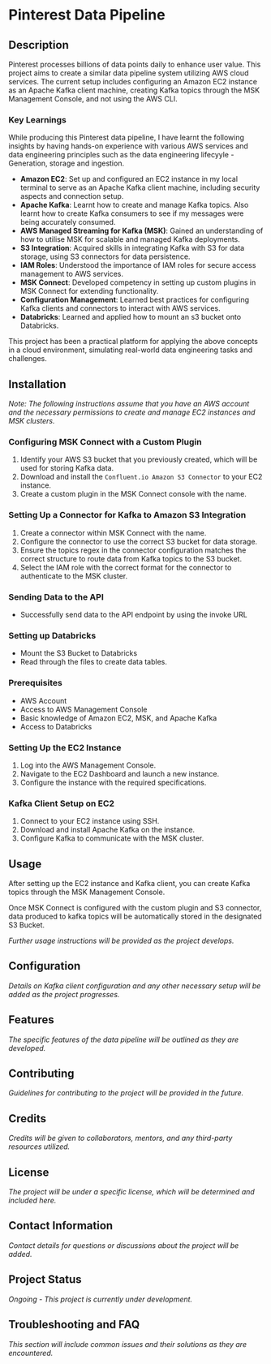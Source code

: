 # Pinterest Data Pipeline

## Description
Pinterest processes billions of data points daily to enhance user value. This project aims to create a similar data pipeline system utilizing AWS cloud services. The current setup includes configuring an Amazon EC2 instance as an Apache Kafka client machine, creating Kafka topics through the MSK Management Console, and not using the AWS CLI.

### Key Learnings

While producing this Pinterest data pipeline, I have learnt the following insights by having hands-on experience with various AWS services and data engineering principles such as the data engineering lifecyyle - Generation, storage and ingestion.
- **Amazon EC2**: Set up and configured an EC2 instance in my local terminal to serve as an Apache Kafka client machine, including security aspects and connection setup.
- **Apache Kafka**: Learnt how to create and manage Kafka topics. Also learnt how to create Kafka consumers to see if my messages were being accurately consumed.
- **AWS Managed Streaming for Kafka (MSK)**: Gained an understanding of how to utilise MSK for scalable and managed Kafka deployments.
- **S3 Integration**: Acquired skills in integrating Kafka with S3 for data storage, using S3 connectors for data persistence.
- **IAM Roles**: Understood the importance of IAM roles for secure access management to AWS services.
- **MSK Connect**: Developed competency in setting up custom plugins in MSK Connect for extending functionality.
- **Configuration Management**: Learned best practices for configuring Kafka clients and connectors to interact with AWS services.
- **Databricks**: Learned and applied how to mount an s3 bucket onto Databricks.

This project has been a practical platform for applying the above concepts in a cloud environment, simulating real-world data engineering tasks and challenges.


## Installation
*Note: The following instructions assume that you have an AWS account and the necessary permissions to create and manage EC2 instances and MSK clusters.*

### Configuring MSK Connect with a Custom Plugin
1. Identify your AWS S3 bucket that you previously created, which will be used for storing Kafka data.
2. Download and install the `Confluent.io Amazon S3 Connector` to your EC2 instance.
3. Create a custom plugin in the MSK Connect console with the name.

### Setting Up a Connector for Kafka to Amazon S3 Integration
1. Create a connector within MSK Connect with the name.
2. Configure the connector to use the correct S3 bucket for data storage.
3. Ensure the topics regex in the connector configuration matches the correct structure to route data from Kafka topics to the S3 bucket.
4. Select the IAM role with the correct format for the connector to authenticate to the MSK cluster.

### Sending Data to the API
- Successfully send data to the API endpoint by using the invoke URL 


### Setting up Databricks
- Mount the S3 Bucket to Databricks
- Read through the files to create data tables.



### Prerequisites
- AWS Account
- Access to AWS Management Console
- Basic knowledge of Amazon EC2, MSK, and Apache Kafka
- Access to Databricks 

### Setting Up the EC2 Instance
1. Log into the AWS Management Console.
2. Navigate to the EC2 Dashboard and launch a new instance.
3. Configure the instance with the required specifications.

### Kafka Client Setup on EC2
1. Connect to your EC2 instance using SSH.
2. Download and install Apache Kafka on the instance.
3. Configure Kafka to communicate with the MSK cluster.

## Usage
After setting up the EC2 instance and Kafka client, you can create Kafka topics through the MSK Management Console.

Once MSK Connect is configured with the custom plugin and S3 connector, data produced to kafka topics will be automatically stored in the designated S3 Bucket.

*Further usage instructions will be provided as the project develops.*

## Configuration
*Details on Kafka client configuration and any other necessary setup will be added as the project progresses.*

## Features
*The specific features of the data pipeline will be outlined as they are developed.*

## Contributing
*Guidelines for contributing to the project will be provided in the future.*

## Credits
*Credits will be given to collaborators, mentors, and any third-party resources utilized.*

## License
*The project will be under a specific license, which will be determined and included here.*

## Contact Information
*Contact details for questions or discussions about the project will be added.*

## Project Status
*Ongoing - This project is currently under development.*

## Troubleshooting and FAQ
*This section will include common issues and their solutions as they are encountered.*
